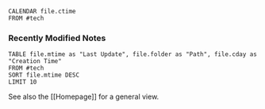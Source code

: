 
```dataview
CALENDAR file.ctime
FROM #tech 
```

### Recently Modified Notes
```dataview
TABLE file.mtime as "Last Update", file.folder as "Path", file.cday as "Creation Time"
FROM #tech 
SORT file.mtime DESC
LIMIT 10
```

See also the [[Homepage]] for a general view.
